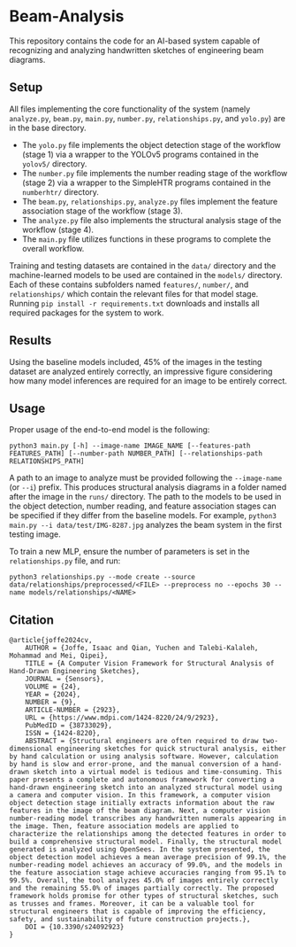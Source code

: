 # Beam-Analysis

This repository contains the code for an AI-based system capable of recognizing and analyzing handwritten sketches of engineering beam diagrams.

## Setup

All files implementing the core functionality of the system (namely `analyze.py`, `beam.py`, `main.py`, `number.py`, `relationships.py`, and `yolo.py`) are in the base directory.

* The `yolo.py` file implements the object detection stage of the workflow (stage 1) via a wrapper to the YOLOv5 programs contained in the `yolov5/` directory.
* The `number.py` file implements the number reading stage of the workflow (stage 2) via a wrapper to the SimpleHTR programs contained in the `numberhtr/` directory.
* The `beam.py`, `relationships.py`, `analyze.py` files implement the feature association stage of the workflow (stage 3).
* The `analyze.py` file also implements the structural analysis stage of the workflow (stage 4).
* The `main.py` file utilizes functions in these programs to complete the overall workflow.

Training and testing datasets are contained in the `data/` directory and the machine-learned models to be used are contained in the `models/` directory. Each of these contains subfolders named `features/`, `number/`, and `relationships/` which contain the relevant files for that model stage. Running `pip install -r requirements.txt` downloads and installs all required packages for the system to work.

## Results

Using the baseline models included, 45% of the images in the testing dataset are analyzed entirely correctly, an impressive figure considering how many model inferences are required for an image to be entirely correct.

## Usage

Proper usage of the end-to-end model is the following:

```
python3 main.py [-h] --image-name IMAGE_NAME [--features-path FEATURES_PATH] [--number-path NUMBER_PATH] [--relationships-path RELATIONSHIPS_PATH]
```

A path to an image to analyze must be provided following the `--image-name` (or `--i`) prefix. This produces structural analysis diagrams in a folder named after the image in the `runs/` directory. The path to the models to be used in the object detection, number reading, and feature association stages can be specified if they differ from the baseline models. For example, `python3 main.py --i data/test/IMG-8287.jpg` analyzes the beam system in the first testing image.

To train a new MLP, ensure the number of parameters is set in the `relationships.py` file, and run:

```
python3 relationships.py --mode create --source data/relationships/preprocessed/<FILE> --preprocess no --epochs 30 --name models/relationships/<NAME>
```

## Citation

```
@article{joffe2024cv,
    AUTHOR = {Joffe, Isaac and Qian, Yuchen and Talebi-Kalaleh, Mohammad and Mei, Qipei},
    TITLE = {A Computer Vision Framework for Structural Analysis of Hand-Drawn Engineering Sketches},
    JOURNAL = {Sensors},
    VOLUME = {24},
    YEAR = {2024},
    NUMBER = {9},
    ARTICLE-NUMBER = {2923},
    URL = {https://www.mdpi.com/1424-8220/24/9/2923},
    PubMedID = {38733029},
    ISSN = {1424-8220},
    ABSTRACT = {Structural engineers are often required to draw two-dimensional engineering sketches for quick structural analysis, either by hand calculation or using analysis software. However, calculation by hand is slow and error-prone, and the manual conversion of a hand-drawn sketch into a virtual model is tedious and time-consuming. This paper presents a complete and autonomous framework for converting a hand-drawn engineering sketch into an analyzed structural model using a camera and computer vision. In this framework, a computer vision object detection stage initially extracts information about the raw features in the image of the beam diagram. Next, a computer vision number-reading model transcribes any handwritten numerals appearing in the image. Then, feature association models are applied to characterize the relationships among the detected features in order to build a comprehensive structural model. Finally, the structural model generated is analyzed using OpenSees. In the system presented, the object detection model achieves a mean average precision of 99.1%, the number-reading model achieves an accuracy of 99.0%, and the models in the feature association stage achieve accuracies ranging from 95.1% to 99.5%. Overall, the tool analyzes 45.0% of images entirely correctly and the remaining 55.0% of images partially correctly. The proposed framework holds promise for other types of structural sketches, such as trusses and frames. Moreover, it can be a valuable tool for structural engineers that is capable of improving the efficiency, safety, and sustainability of future construction projects.},
    DOI = {10.3390/s24092923}
}
```

